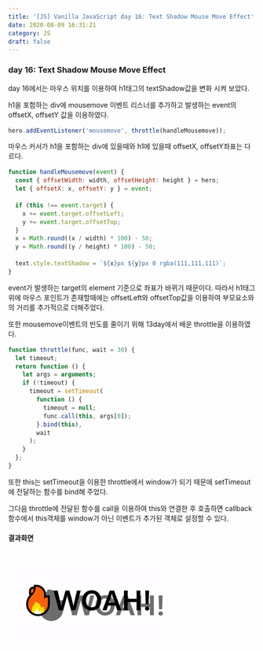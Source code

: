 ```yaml
---
title: '[JS] Vanilla JavaScript day 16: Text Shadow Mouse Move Effect'
date: 2020-08-09 16:31:21
category: JS
draft: false
---
```


### day 16: Text Shadow Mouse Move Effect

day 16에서는 마우스 위치를 이용하여 h1태그의 textShadow값을 변화 시켜 보았다.

h1을 포함하는 div에 mousemove 이벤트 리스너를 추가하고 발생하는 event의 offsetX, offsetY 값을 이용하였다.

```js
hero.addEventListener('mousemove', throttle(handleMousemove));
```

마우스 커서가 h1을 포함하는 div에 있을때와 h1에 있을때 offsetX, offsetY좌표는 다르다.



```js
function handleMousemove(event) {
  const { offsetWidth: width, offsetHeight: height } = hero;
  let { offsetX: x, offsetY: y } = event;

  if (this !== event.target) {
    x += event.target.offsetLeft;
    y += event.target.offsetTop;
  }
  x = Math.round((x / width) * 100) - 50;
  y = Math.round((y / height) * 100) - 50;

  text.style.textShadow = `${x}px ${y}px 0 rgba(111,111,111)`;
}
```
event가 발생하는 target의 element 기준으로 좌표가 바뀌기 때문이다.
따라서 h1태그 위에 마우스 포인트가 존재할때에는 offsetLeft와 offsetTop값을 이용하여 부모요소와의 거리를 추가적으로 더해주었다.


또한 mousemove이벤트의 빈도를 줄이기 위해 13day에서 배운 throttle을 이용하였다.
```js
function throttle(func, wait = 30) {
  let timeout;
  return function () {
    let args = arguments;
    if (!timeout) {
      timeout = setTimeout(
        function () {
          timeout = null;
          func.call(this, args[0]);
        }.bind(this),
        wait
      );
    }
  };
}
```
또한 this는 setTimeout을 이용한 throttle에서 window가 되기 때문에
setTimeout에 전달하는 함수를 bind해 주었다.

그다음 throttle에 전달된 함수를 call을 이용하여 this와 연결한 후 호출하면 callback함수에서 this객체를 window가 아닌 이벤트가 추가된 객체로 설정할 수 있다.

#### 결과화면
![image](./image/day16.gif)